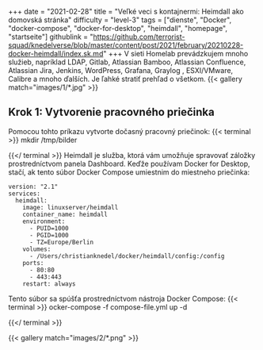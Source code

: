 +++
date = "2021-02-28"
title = "Veľké veci s kontajnermi: Heimdall ako domovská stránka"
difficulty = "level-3"
tags = ["dienste", "Docker", "docker-compose", "docker-for-desktop", "heimdall", "homepage", "startseite"]
githublink = "https://github.com/terrorist-squad/knedelverse/blob/master/content/post/2021/february/20210228-docker-heimdall/index.sk.md"
+++
V sieti Homelab prevádzkujem mnoho služieb, napríklad LDAP, Gitlab, Atlassian Bamboo, Atlassian Confluence, Atlassian Jira, Jenkins, WordPress, Grafana, Graylog , ESXI/VMware, Calibre a mnoho ďalších. Je ľahké stratiť prehľad o všetkom.
{{< gallery match="images/1/*.jpg" >}}

## Krok 1: Vytvorenie pracovného priečinka
Pomocou tohto príkazu vytvorte dočasný pracovný priečinok:
{{< terminal >}}
mkdir /tmp/bilder

{{</ terminal >}}
Heimdall je služba, ktorá vám umožňuje spravovať záložky prostredníctvom panela Dashboard. Keďže používam Docker for Desktop, stačí, ak tento súbor Docker Compose umiestnim do miestneho priečinka:
```
version: "2.1"
services:
  heimdall:
    image: linuxserver/heimdall
    container_name: heimdall
    environment:
      - PUID=1000
      - PGID=1000
      - TZ=Europe/Berlin
    volumes:
      - /Users/christianknedel/docker/heimdall/config:/config
    ports:
      - 80:80
      - 443:443
    restart: always

```
Tento súbor sa spúšťa prostredníctvom nástroja Docker Compose:
{{< terminal >}}
ocker-compose -f compose-file.yml up -d

{{</ terminal >}}

{{< gallery match="images/2/*.png" >}}

